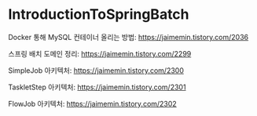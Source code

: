 # IntroductionToSpringBatch

Docker 통해 MySQL 컨테이너 올리는 방법: https://jaimemin.tistory.com/2036

스프링 배치 도메인 정리: https://jaimemin.tistory.com/2299

SimpleJob 아키텍처: https://jaimemin.tistory.com/2300

TaskletStep 아키텍처: https://jaimemin.tistory.com/2301

FlowJob 아키텍처: https://jaimemin.tistory.com/2302
